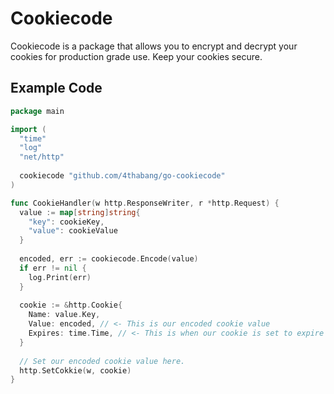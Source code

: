 # Cookiecode
Cookiecode is a package that allows you to encrypt and decrypt your cookies for production grade use. Keep your cookies secure.

## Example Code
```go
package main

import (
  "time"
  "log"
  "net/http"
  
  cookiecode "github.com/4thabang/go-cookiecode"
)

func CookieHandler(w http.ResponseWriter, r *http.Request) {
  value := map[string]string{
    "key": cookieKey,
    "value": cookieValue
  }
  
  encoded, err := cookiecode.Encode(value)
  if err != nil {
    log.Print(err)
  }
  
  cookie := &http.Cookie{
    Name: value.Key,
    Value: encoded, // <- This is our encoded cookie value
    Expires: time.Time, // <- This is when our cookie is set to expire
  }
  
  // Set our encoded cookie value here.
  http.SetCokkie(w, cookie)
}
```
